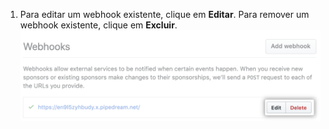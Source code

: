 1. Para editar um webhook existente, clique em **Editar**. Para remover um webhook existente, clique em **Excluir**. ![Botões para gerenciar webhook](/assets/images/help/sponsors/webhook-edit-delete-button.png)
